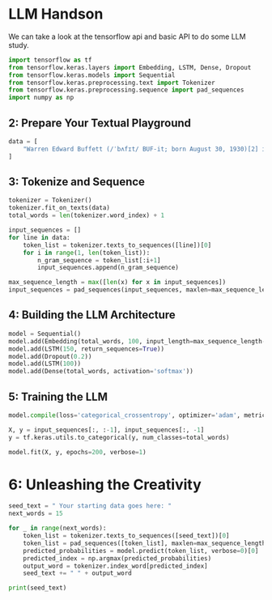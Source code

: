# LLM Handson

We can take a look at the tensorflow api and basic API to do some LLM study.

```python
import tensorflow as tf
from tensorflow.keras.layers import Embedding, LSTM, Dense, Dropout
from tensorflow.keras.models import Sequential
from tensorflow.keras.preprocessing.text import Tokenizer
from tensorflow.keras.preprocessing.sequence import pad_sequences
import numpy as np
```

## 2: Prepare Your Textual Playground

```python
data = [
    "Warren Edward Buffett (/ˈbʌfɪt/ BUF-it; born August 30, 1930)[2] is an American businessman, investor, and philanthropist who currently serves as the chairman and CEO of Berkshire Hathaway."
]
```

## 3: Tokenize and Sequence

```python
tokenizer = Tokenizer()
tokenizer.fit_on_texts(data)
total_words = len(tokenizer.word_index) + 1

input_sequences = []
for line in data:
    token_list = tokenizer.texts_to_sequences([line])[0]
    for i in range(1, len(token_list)):
        n_gram_sequence = token_list[:i+1]
        input_sequences.append(n_gram_sequence)

max_sequence_length = max([len(x) for x in input_sequences])
input_sequences = pad_sequences(input_sequences, maxlen=max_sequence_length, padding='pre')
```

## 4: Building the LLM Architecture

```python
model = Sequential()
model.add(Embedding(total_words, 100, input_length=max_sequence_length-1))
model.add(LSTM(150, return_sequences=True))
model.add(Dropout(0.2))
model.add(LSTM(100))
model.add(Dense(total_words, activation='softmax'))
```

## 5: Training the LLM

```python
model.compile(loss='categorical_crossentropy', optimizer='adam', metrics=['accuracy'])

X, y = input_sequences[:, :-1], input_sequences[:, -1]
y = tf.keras.utils.to_categorical(y, num_classes=total_words)

model.fit(X, y, epochs=200, verbose=1)
```

# 6: Unleashing the Creativity

```python
seed_text = " Your starting data goes here: "
next_words = 15

for _ in range(next_words):
    token_list = tokenizer.texts_to_sequences([seed_text])[0]
    token_list = pad_sequences([token_list], maxlen=max_sequence_length-1, padding='pre')
    predicted_probabilities = model.predict(token_list, verbose=0)[0]
    predicted_index = np.argmax(predicted_probabilities)
    output_word = tokenizer.index_word[predicted_index]
    seed_text += " " + output_word

print(seed_text)
```